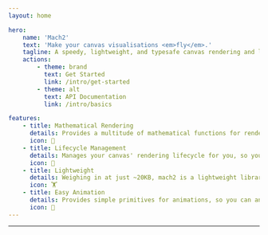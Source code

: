 ```yaml
---
layout: home

hero:
    name: 'Mach2'
    text: 'Make your canvas visualisations <em>fly</em>.'
    tagline: A speedy, lightweight, and typesafe canvas rendering and lifecycle management library.
    actions:
        - theme: brand
          text: Get Started
          link: /intro/get-started
        - theme: alt
          text: API Documentation
          link: /intro/basics

features:
    - title: Mathematical Rendering
      details: Provides a multitude of mathematical functions for rendering, and allows you to graph them with ease.
      icon: 📐
    - title: Lifecycle Management
      details: Manages your canvas' rendering lifecycle for you, so you can focus on what you want to draw.
      icon: 🔄
    - title: Lightweight
      details: Weighing in at just ~20KB, mach2 is a lightweight library that won't slow down your websites or visualisations.
      icon: 🏋
    - title: Easy Animation
      details: Provides simple primitives for animations, so you can animate your renderings.
      icon: 🎨
---
```


---

<div class="canvas">
    <canvas class="mach2" id="demo"></canvas>
</div>

<script setup>
    import mach2 from 'mach2';
    import { onMounted } from 'vue';

    const sigma = 10;
    const rho = 28;
    const beta = 8 / 3;

    function lorenz([x, y, z]) {
        const dx = sigma * (y - x);
        const dy = x * (rho - z) - y;
        const dz = x * y - beta * z;
        return [dx, dy, dz];
    }

    function rk4(f, state, dt) {
        const k1 = f(state);
        const k2 = f(state.map((v, i) => v + (dt / 2) * k1[i]))
        const k3 = f(state.map((v, i) => v + (dt / 2) * k2[i]))
        const k4 = f(state.map((v, i) => v + dt * k3[i]))

        return state.map((v, i) => v + (dt / 6) * (k1[i] + 2 * k2[i] + 2 * k3[i] + k4[i]));
    }

    const states = [
        [1, 1, 0],
        [2, 1, 0],
        [1, 2, 0],
        [1, 1, 2],
    ];

    const colors = [mach2.color.lightBlue, mach2.color.lightGreen, mach2.color.lightRed, mach2.color.lightYellow];

    const points = [];

      onMounted( () => {
        const darkmode = document.querySelector('html').classList.contains('dark');

        const bg = darkmode ? mach2.color.black : mach2.color.white;
        const foreground = darkmode ? mach2.color.white : mach2.color.black;

        // vue will await this script, so we need to async load the canvas
        setTimeout(async () => {
            const canvas = document.getElementById('demo');

            if (canvas) {
                const scene = mach2.scene(canvas, {
                    background: bg
                });

                mach2.math.setImmediateScale(20)

                scene.add(
                    new class extends mach2.Dynamic {
                        update() {
                            if (!this.ctx) return;

                            const rect = canvas.getBoundingClientRect()
                                      
                            mach2.graph.axis(this.ctx, 0.4, mach2.color.opacity(foreground, 0.4));

                            for (let i = 0; i < states.length; i++) {
                                const state = states[i];

                                points[i] ??= [];

                                states[i] = rk4(lorenz, state, this.deltaTime / 1000);

                                points[i].push(states[i]);

                                mach2.draw.point(this.ctx, states[i][0], states[i][1], colors[i], 2);

                                mach2.graph.segment(
                                    this.ctx,
                                    points[i]?.map(([x, y]) => [x, y]),
                                    mach2.color.objectOpacity(colors[i], 0.8),
                                    1
                                );
                            }
                        }
                    }
                );  

                scene.start();
            }
        })
    })
</script>

